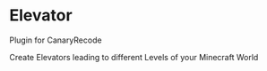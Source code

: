 Elevator
========

Plugin for CanaryRecode

Create Elevators leading to different Levels of your Minecraft World
